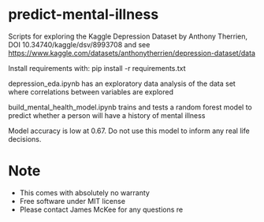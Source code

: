# predict-mental-illness

Scripts for exploring the Kaggle Depression Dataset by Anthony Therrien, DOI 10.34740/kaggle/dsv/8993708 and see https://www.kaggle.com/datasets/anthonytherrien/depression-dataset/data

Install requirements with:
pip install -r requirements.txt

depression_eda.ipynb has an exploratory data analysis of the data set where correlations between variables are explored

build_mental_health_model.ipynb trains and tests a random forest model to predict whether a person will have a history of mental illness

Model accuracy is low at 0.67. Do not use this model to inform any real life decisions.


# Note
* This comes with absolutely no warranty
* Free software under MIT license
* Please contact James McKee for any questions re
